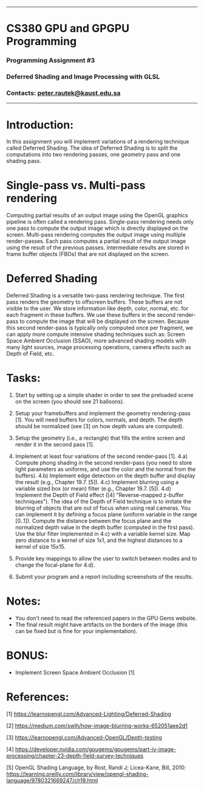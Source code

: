--------------------------------------------------------------------
# CS380 GPU and GPGPU Programming
### Programming Assignment #3
### Deferred Shading and Image Processing with GLSL
### Contacts: peter.rautek@kaust.edu.sa
--------------------------------------------------------------------

# Introduction:

In this assignment you will implement variations of a rendering technique called Deferred Shading.
The idea of Deferred Shading is to split the computations into two rendering passes, one geometry pass and one shading pass.

# Single-pass vs. Multi-pass rendering

Computing partial results of an output image using the OpenGL graphics pipeline is often called a rendering pass.
Single-pass rendering needs only one pass to compute the output image which is directly displayed on the screen.
Multi-pass rendering computes the output image using multiple render-passes. Each pass computes a partial result of the output image using the result of the previous passes. Intermediate results are stored in frame buffer objects (FBOs) that are not displayed on the screen.

# Deferred Shading

Deferred Shading is a versatile two-pass rendering technique. The first pass renders the geometry to offscreen buffers. These buffers are not visible to the user.
We store information like depth, color, normal, etc. for each fragment in these buffers.
We use these buffers in the second render-pass to compute the image that will be displayed on the screen.
Because this second render-pass is typically only computed once per fragment, we can apply more compute intensive shading techniques such as: Screen Space Ambient Occlusion (SSAO), more advanced shading models with many light sources, image processing operations, camera effects such as Depth of Field, etc.


# Tasks:

1. Start by setting up a simple shader in order to see the preloaded scene on the screen (you should see 21 balloons).

2. Setup your framebuffers and implement the geometry rendering-pass [1].
You will need buffers for colors, normals, and depth. The depth should be normalized (see [3] on how depth values are computed).

3. Setup the geometry (i.e., a rectangle) that fills the entire screen and render it in the second pass [1].

4. Implement at least four variations of the second render-pass [1].
4.a) Compute phong shading in the second render-pass (you need to store light parameters as uniforms, and use the color and the normal from the buffers).
4.b) Implement edge detection on the depth buffer and display the result (e.g., Chapter 19.7. [5]).
4.c) Implement blurring using a variable sized box (or mean) filter (e.g., Chapter 19.7. [5]).
4.d) Implement the Depth of Field effect ([4] "Reverse-mapped z-buffer techniques").
The idea of the Depth of Field technique is to imitate the blurring of objects that are out of focus when using real cameras.
You can implement it by defining a focus plane (uniform variable in the range [0..1]). Compute the distance between the focus plane and the normalized depth value in the depth buffer (computed in the first pass). Use the blur filter implemented in 4.c) with a variable kernel size. Map zero distance to a kernel of size 1x1, and the highest distances to a kernel of size 15x15.

5. Provide key mappings to allow the user to switch between modes and to change the focal-plane for 4.d).

6. Submit your program and a report including screenshots of the results.


# Notes:

- You don't need to read the referenced papers in the GPU Gems website.
- The final result might have artifacts on the borders of the image (this can be fixed but is fine for your implementation).

# BONUS:

- Implement Screen Space Ambient Occlusion [1]

# References:
[1] https://learnopengl.com/Advanced-Lighting/Deferred-Shading

[2] https://medium.com/swlh/how-image-blurring-works-652051aee2d1

[3] https://learnopengl.com/Advanced-OpenGL/Depth-testing

[4] https://developer.nvidia.com/gpugems/gpugems/part-iv-image-processing/chapter-23-depth-field-survey-techniques

[5] OpenGL Shading Language, by Rost, Randi J; Licea-Kane, Bill, 2010:
https://learning.oreilly.com/library/view/opengl-shading-language/9780321669247/ch19.html